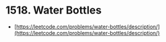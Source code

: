 # 1518. Water Bottles

- [https://leetcode.com/problems/water-bottles/description/](https://leetcode.com/problems/water-bottles/description/)
